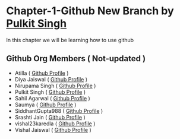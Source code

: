# Chapter-1-Github New Branch by [Pulkit Singh](https://PulkitSinghDev.tech)
In this chapter we will be learning how to use github
## Github Org Members ( Not-updated )
- Atilla ( [Github Profile](https://github.com/4tilla) )
- Diya Jaiswal ( [Github Profile](https://github.com/diyajaiswal11) )
- Nirupama Singh ( [Github Profile](https://github.com/NirupamaSingh) )
- Pulkit Singh ( [Github Profile](https://github.com/PulkitSinghDev) )
- Sahil Agarwal ( [Github Profile](https://github.com/sahil101) )
- Saumya ( [Github Profile](https://github.com/saumya66) )
- SiddhantGupta988 ( [Github Profile](https://github.com/4tilla) )
- Srashti Jain ( [Github Profile](https://github.com/SiddhantGupta988) )
- vishal23karedla ( [Github Profile](https://github.com/vishal23karedla) )
- Vishal Jaiswal ( [Github Profile](https://github.com/vishaljaiswal5000) )
